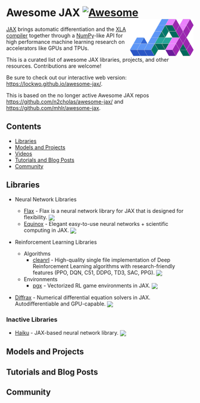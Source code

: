 <!--lint ignore double-link-->
# Awesome JAX [![Awesome](https://awesome.re/badge.svg)](https://awesome.re)[<img src="https://raw.githubusercontent.com/google/jax/master/images/jax_logo_250px.png" alt="JAX Logo" align="right" height="100">](https://github.com/google/jax)

<!--lint ignore double-link-->
[JAX](https://github.com/google/jax) brings automatic differentiation and the [XLA compiler](https://github.com/openxla/xla) together through a [NumPy](https://numpy.org/)-like API for high performance machine learning research on accelerators like GPUs and TPUs.
<!--lint enable double-link-->

This is a curated list of awesome JAX libraries, projects, and other resources. Contributions are welcome!

Be sure to check out our interactive web version: https://lockwo.github.io/awesome-jax/.

This is based on the no longer active Awesome JAX repos https://github.com/n2cholas/awesome-jax/ and https://github.com/mhlr/awesome-jax.

## Contents

- [Libraries](#libraries)
- [Models and Projects](#models-and-projects)
- [Videos](#videos)
- [Tutorials and Blog Posts](#tutorials-and-blog-posts)
- [Community](#community)


## Libraries

- Neural Network Libraries
    - [Flax](https://github.com/google/flax) - Flax is a neural network library for JAX that is designed for flexibility. <img src="https://img.shields.io/github/stars/google/flax?style=social" align="center">
    - [Equinox](https://github.com/patrick-kidger/equinox) - Elegant easy-to-use neural networks + scientific computing in JAX. <img src="https://img.shields.io/github/stars/patrick-kidger/equinox?style=social" align="center">

- Reinforcement Learning Libraries
    - Algorithms
        - [cleanrl](https://github.com/vwxyzjn/cleanrl) - High-quality single file implementation of Deep Reinforcement Learning algorithms with research-friendly features (PPO, DQN, C51, DDPG, TD3, SAC, PPG). <img src="https://img.shields.io/github/stars/vwxyzjn/cleanrl?style=social" align="center">
    - Environments
        - [pgx](https://github.com/sotetsuk/pgx) - Vectorized RL game environments in JAX. <img src="https://img.shields.io/github/stars/sotetsuk/pgx?style=social" align="center">

- [Diffrax](https://github.com/patrick-kidger/diffrax) - Numerical differential equation solvers in JAX. Autodifferentiable and GPU-capable. <img src="https://img.shields.io/github/stars/patrick-kidger/diffrax?style=social" align="center">

### Inactive Libraries

- [Haiku](https://github.com/google-deepmind/dm-haiku) - JAX-based neural network library. <img src="https://img.shields.io/github/stars/google-deepmind/dm-haiku?style=social" align="center">

## Models and Projects

## Tutorials and Blog Posts

## Community
